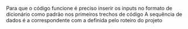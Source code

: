 Para que o código funcione é preciso inserir os inputs no formato de dicionário como padrão nos primeiros trechos de código
A sequência de dados é a correspondente com a definida pelo roteiro do projeto
